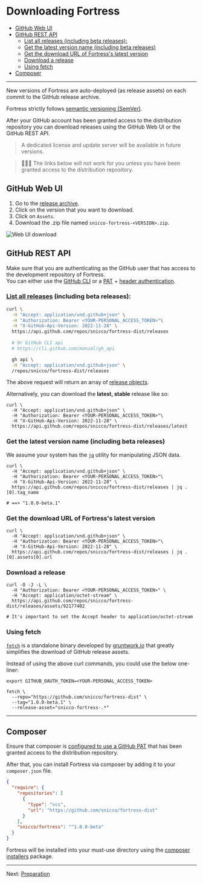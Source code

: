 # Downloading Fortress

<!-- TOC -->
  * [GitHub Web UI](#github-web-ui)
  * [GitHub REST API](#github-rest-api)
    * [List all releases (including beta releases):](#list-all-releases-including-beta-releases)
    * [Get the latest version name (including beta releases)](#get-the-latest-version-name-including-beta-releases)
    * [Get the download URL of Fortress's latest version](#get-the-download-url-of-fortresss-latest-version)
    * [Download a release](#download-a-release)
    * [Using fetch](#using-fetch)
  * [Composer](#composer)
<!-- TOC -->

---

New versions of Fortress are auto-deployed (as release assets) on each commit to the GitHub release archive.

Fortress strictly follows [semantic versioning (SemVer)](https://semver.org/).

After your GitHub account has been granted access to the distribution repository
you can download releases using the GitHub Web UI or the GitHub REST API.

> A dedicated license and update server will be available in future versions.

> 🚨🚨🚨 The links below will not work for you unless you have been granted access to the distribution repository.

## GitHub Web UI

1. Go to the [release archive](https://github.com/snicco/fortress-dist/releases).
2. Click on the version that you want to download.
3. Click on `Assets`.
4. Download the .zip file named `snicco-fortress-<VERSION>.zip`.

![Web UI download](../_assets/images/download-release.png)

## GitHub REST API

Make sure that you are authenticating as the GitHub user that has access to the development repository of Fortress.  
You can either use the [GitHub CLI](https://docs.github.com/en/rest/guides/getting-started-with-the-rest-api?apiVersion=2022-11-28#authentication-example) or a [PAT](https://docs.github.com/en/authentication/keeping-your-account-and-data-secure/creating-a-personal-access-token#creating-a-personal-access-token-classic) + [header authentication](https://docs.github.com/en/rest/guides/getting-started-with-the-rest-api?apiVersion=2022-11-28#using-headers).

### [List all releases](https://docs.github.com/en/rest/releases/releases?apiVersion=2022-11-28#list-releases) (including beta releases):

```bash
curl \
  -H "Accept: application/vnd.github+json" \
  -H "Authorization: Bearer <YOUR-PERSONAL_ACCESS_TOKEN>"\
  -H "X-GitHub-Api-Version: 2022-11-28" \
  https://api.github.com/repos/snicco/fortress-dist/releases
   
  # Or GitHub CLI api
  # https://cli.github.com/manual/gh_api

  gh api \
  -H "Accept: application/vnd.github+json" \
  /repos/snicco/fortress-dist/releases
```

The above request will return an array of [release objects](https://docs.github.com/en/rest/releases/releases?apiVersion=2022-11-28#list-releases).

Alternatively, you can download the **latest, stable** release like so:

```shell
curl \
  -H "Accept: application/vnd.github+json" \
  -H "Authorization: Bearer <YOUR-PERSONAL_ACCESS_TOKEN>"\
  -H "X-GitHub-Api-Version: 2022-11-28" \
  https://api.github.com/repos/snicco/fortress-dist/releases/latest
```

### Get the latest version name (including beta releases)

We assume your system has the [`jq`](https://stedolan.github.io/jq/) utility for manipulating JSON data.

```shell
curl \
  -H "Accept: application/vnd.github+json" \
  -H "Authorization: Bearer <YOUR-PERSONAL_ACCESS_TOKEN>"\
  -H "X-GitHub-Api-Version: 2022-11-28" \
  https://api.github.com/repos/snicco/fortress-dist/releases | jq .[0].tag_name

# ==> "1.0.0-beta.1"
```

### Get the download URL of Fortress's latest version

```shell
curl \
  -H "Accept: application/vnd.github+json" \
  -H "Authorization: Bearer <YOUR-PERSONAL_ACCESS_TOKEN>"\
  -H "X-GitHub-Api-Version: 2022-11-28" \
  https://api.github.com/repos/snicco/fortress-dist/releases | jq .[0].assets[0].url
```

### Download a release

```shell
curl -O -J -L \
  -H "Authorization: Bearer <YOUR-PERSONAL_ACCESS_TOKEN>" \
  -H "Accept: application/octet-stream" \
  https://api.github.com/repos/snicco/fortress-dist/releases/assets/92177402

# It's important to set the Accept header to application/octet-stream
```

### Using fetch

[`fetch`](https://github.com/gruntwork-io/fetch) is a standalone binary developed by [gruntwork.io](https://www.gruntwork.io/)
that greatly simplifies the download of GitHub release assets.

Instead of using the above curl commands, you could use the below one-liner:

```shell
export GITHUB_OAUTH_TOKEN=<YOUR-PERSONAL_ACCESS_TOKEN>

fetch \
  --repo="https://github.com/snicco/fortress-dist" \
  --tag="1.0.0-beta.1" \
  --release-asset="snicco-fortress-.*"
```

---

## Composer

Ensure that composer is [configured to use a GitHub PAT](https://getcomposer.org/doc/articles/authentication-for-private-packages.md#github-oauth) that has been
granted access to the distribution repository.

After that, you can install Fortress via composer by adding it to your `composer.json` file.

```json
{
  "require": {
    "repositories": [
      {
        "type": "vcs",
        "url": "https://github.com/snicco/fortress-dist"
      }
    ],
    "snicco/fortress": "^1.0.0-beta"
  }
}
```

Fortress will be installed into your must-use directory using the [composer installers](https://github.com/composer/installers) package.

---

Next: [Preparation](02_preparation.md)
